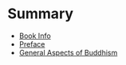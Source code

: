# Summary

* [Book Info](README.md)
* [Preface](prefacemd.md)
* [General Aspects of Buddhism](General.md)

